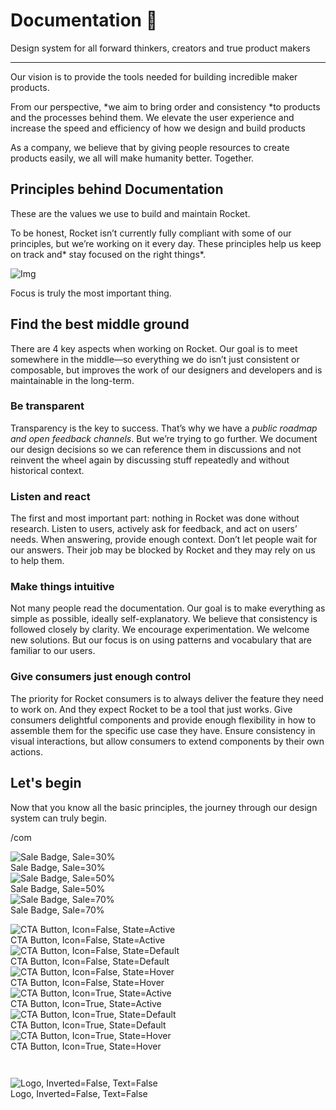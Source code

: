 
# Documentation 🚀

Design system for all forward thinkers, creators and true product makers

---

Our vision is to provide the tools needed for building incredible maker products.

From our perspective, *we aim to bring order and consistency *to products and the processes behind them. We elevate the user experience and increase the speed and efficiency of how we design and build products

As a company, we believe that by giving people resources to create products easily, we all will make humanity better. Together.

## Principles behind Documentation

These are the values we use to build and maintain Rocket.

To be honest, Rocket isn’t currently fully compliant with some of our principles, but we’re working on it every day. These principles help us keep on track and* stay focused on the right things*.

![Img](https://studio-assets.supernova.io/design-systems/14533/9289758a-6300-472a-bbc6-a57098081abf.jpeg?Expires=1990828800&Policy=eyJTdGF0ZW1lbnQiOlt7IlJlc291cmNlIjoiaHR0cHM6Ly9zdHVkaW8tYXNzZXRzLnN1cGVybm92YS5pby9kZXNpZ24tc3lzdGVtcy8xNDUzMy85Mjg5NzU4YS02MzAwLTQ3MmEtYmJjNi1hNTcwOTgwODFhYmYuanBlZyIsIkNvbmRpdGlvbiI6eyJEYXRlTGVzc1RoYW4iOnsiQVdTOkVwb2NoVGltZSI6MTk5MDgyODgwMH19fV19&Signature=E9DL6D-ZtS~4qaH18y5tnHC4gtpQUzZb85NmDFMuezn~MaWHPSumzBv6tXkxGqSgGyKh~9FaYnbfHkcJhU~4F~jdbuY70gbRxUpvnBtyCpz8o0mci-d2A9WoIZ3RGl11izD3c2WMfUaKhSaFlUw8cTGP-9vrqeUi58O2P4zYT9eAeyvOIFzQXgIgljhxiB9mIVU5a4j1vDL8ntJpagEZukKRskOgMrrB4LNQ-nRsvXFF7W5C5EkdoZPZf4jFxcQu2Yj6M9-bqNBXubYMsYYhEXqvqUOAnYVaE59E5PSSe43HKv2gp1ajSJ3ttHtTtCITO8Vyfh1FoTl03Z18ki8iZg__&Key-Pair-Id=APKAJGK34LCCAUR7N6LA)

Focus is truly the most important thing.

## Find the best middle ground

There are 4 key aspects when working on Rocket. Our goal is to meet somewhere in the middle—so everything we do isn’t just consistent or composable, but improves the work of our designers and developers and is maintainable in the long-term.

### Be transparent

Transparency is the key to success. That’s why we have a *public roadmap and open feedback channels*. But we’re trying to go further. We document our design decisions so we can reference them in discussions and not reinvent the wheel again by discussing stuff repeatedly and without historical context.

### Listen and react

The first and most important part: nothing in Rocket was done without research. Listen to users, actively ask for feedback, and act on users’ needs. When answering, provide enough context. Don’t let people wait for our answers. Their job may be blocked by Rocket and they may rely on us to help them.

### Make things intuitive

Not many people read the documentation. Our goal is to make everything as simple as possible, ideally self-explanatory. We believe that consistency is followed closely by clarity. We encourage experimentation. We welcome new solutions. But our focus is on using patterns and vocabulary that are familiar to our users.

### Give consumers just enough control

The priority for Rocket consumers is to always deliver the feature they need to work on. And they expect Rocket to be a tool that just works. Give consumers delightful components and provide enough flexibility in how to assemble them for the specific use case they have. Ensure consistency in visual interactions, but allow consumers to extend components by their own actions.

## Let's begin

Now that you know all the basic principles, the journey through our design system can truly begin.

/com

  
![Sale Badge, Sale=30%](https://studio-assets.supernova.io/design-systems/14533/4842294e-fd38-4858-a8f1-4f50626465bc.png?Expires=1990828800&Policy=eyJTdGF0ZW1lbnQiOlt7IlJlc291cmNlIjoiaHR0cHM6Ly9zdHVkaW8tYXNzZXRzLnN1cGVybm92YS5pby9kZXNpZ24tc3lzdGVtcy8xNDUzMy80ODQyMjk0ZS1mZDM4LTQ4NTgtYThmMS00ZjUwNjI2NDY1YmMucG5nIiwiQ29uZGl0aW9uIjp7IkRhdGVMZXNzVGhhbiI6eyJBV1M6RXBvY2hUaW1lIjoxOTkwODI4ODAwfX19XX0_&Signature=mVkRGJohbkW0Lnu0N0UKv57uwIoXGzhOimeGE~3uFFw3P~AFEBtOYUniCWAZxIWpBej8cHAMDwFmD2M2Z3w3X2TDetx0cgKagWvogwGRNUUfd6FABFGmw~ooadg34uOFxsZe0vxT3JbH4tql94U5s9Q2R39A~aqDsRF5ktycoMfokdx7vZ~pwaZ1IKqIT9RkrONWMoO3NBRCMhogzobPWfyHDj1QxQUyNzdVk0EzU4CssFphk4vB-5HK2Al-yzUcfbKFaqzFzMHwKQc9uWzq0W9MWv10XXrLybDS6~nGzuXzVAa1~n~Hvopy7BnrPiGahq3McLqW6U2yZ8aT-8qQCg__&Key-Pair-Id=APKAJGK34LCCAUR7N6LA)  
Sale Badge, Sale=30%  
![Sale Badge, Sale=50%](https://studio-assets.supernova.io/design-systems/14533/baff4d47-48fe-4c3a-a211-f73550ca105e.png?Expires=1990828800&Policy=eyJTdGF0ZW1lbnQiOlt7IlJlc291cmNlIjoiaHR0cHM6Ly9zdHVkaW8tYXNzZXRzLnN1cGVybm92YS5pby9kZXNpZ24tc3lzdGVtcy8xNDUzMy9iYWZmNGQ0Ny00OGZlLTRjM2EtYTIxMS1mNzM1NTBjYTEwNWUucG5nIiwiQ29uZGl0aW9uIjp7IkRhdGVMZXNzVGhhbiI6eyJBV1M6RXBvY2hUaW1lIjoxOTkwODI4ODAwfX19XX0_&Signature=kIOyNhHo42W2qDwdo2ohH9sVGOI2bvkDnjQYlkQtDEkyA-hwBgRCV23P-XlIX7E1C77YeKTB~ub4rrbOuQ018kRowonNFDFHj1sPCC3s3n4docC03lil-c7a4fVVCefgvdaLQ~EUW0XLdNP8uG5JEL0yL6RNIdmlzD~RFNYanYQu9tQjnC5Ya2M4TzFSJZbEy3an6O1xV1TbfzWZ2f85t~6d1d9BW26SneptFXIODIKnJeKnKJrzv3vVrU4Y8qi5Yb7pZjrG2cN9LqxDIUsj~niQgQEkTRGbS2i9PlIzw6pP75wu5YWNqPIwNnEYndhMJ7vGELXLj0e4LU2XItMdJQ__&Key-Pair-Id=APKAJGK34LCCAUR7N6LA)  
Sale Badge, Sale=50%  
![Sale Badge, Sale=70%](https://studio-assets.supernova.io/design-systems/14533/92ba7f66-8ca6-4e52-a2e4-454788202b08.png?Expires=1990828800&Policy=eyJTdGF0ZW1lbnQiOlt7IlJlc291cmNlIjoiaHR0cHM6Ly9zdHVkaW8tYXNzZXRzLnN1cGVybm92YS5pby9kZXNpZ24tc3lzdGVtcy8xNDUzMy85MmJhN2Y2Ni04Y2E2LTRlNTItYTJlNC00NTQ3ODgyMDJiMDgucG5nIiwiQ29uZGl0aW9uIjp7IkRhdGVMZXNzVGhhbiI6eyJBV1M6RXBvY2hUaW1lIjoxOTkwODI4ODAwfX19XX0_&Signature=AP4lH2Ze70AzlW-Q5ih2lwBeWIoni-xW~wOADC6V548~dZXTY5J2PKFIETpFCDOsvzq4EY6rSTjCfIVN~T0ubLeDHEFQqYqdDnldr6qRMJNamrOfmhhb4IpR7lMT9pnqCnM6e4zljM-n2xBooX3xjenw66ZyUKYQhhbGFtuug8qtBxBT3kXzqJYU8mK-9EuwcYIdtld9QHL1GOQJVzvNr47OIFONgh7mD8VMGqMtJGqyYY-uuafFoERfliyoLIsLYWJazn2nqMNHlodTB2vyqXx3X2HAozTr~hIb0ab8ExJv5E60sR49yKfOC-KF4~XpzIfCpNVaU3JMUxrfqbUkxQ__&Key-Pair-Id=APKAJGK34LCCAUR7N6LA)  
Sale Badge, Sale=70%  


  
![CTA Button, Icon=False, State=Active](https://studio-assets.supernova.io/design-systems/14533/ead51768-426e-44a4-80d5-9d0280544eca.png?Expires=1990828800&Policy=eyJTdGF0ZW1lbnQiOlt7IlJlc291cmNlIjoiaHR0cHM6Ly9zdHVkaW8tYXNzZXRzLnN1cGVybm92YS5pby9kZXNpZ24tc3lzdGVtcy8xNDUzMy9lYWQ1MTc2OC00MjZlLTQ0YTQtODBkNS05ZDAyODA1NDRlY2EucG5nIiwiQ29uZGl0aW9uIjp7IkRhdGVMZXNzVGhhbiI6eyJBV1M6RXBvY2hUaW1lIjoxOTkwODI4ODAwfX19XX0_&Signature=QCe1wtxFkpFGskuoKx9iAbt43Gjlk9WTbA~MUXF3T1gBZB8jwuvWKWAqlYV9qxfBhKvISzxrNXxus7NLMCnfGfSVfdiIwc1UsaeXeGWz4gWv1p7SmyjBrPgfa3RGP1xwEA4PYYW1uAtIYIq-3~jCOW7Y8n7~96W6qI2vLlDyBQfgeGGUlFv5zVd5KuTMSWcjG2ibfBCNqXO7BRg3Ebd6mqP3Xyggr3Fl3fbfVt5V4LVNjCE0w4lhwqPBNoRaKQEgMsCflPa4sEUAG4xPHUhDQlMCd7HwAe4JVQrITDu3hncd~SLjYZ0993LYRH16eQ4jBJyfgPQFkvGTABOiDAvz0g__&Key-Pair-Id=APKAJGK34LCCAUR7N6LA)  
CTA Button, Icon=False, State=Active  
![CTA Button, Icon=False, State=Default](https://studio-assets.supernova.io/design-systems/14533/c538bb6c-41fa-4e42-a2cb-be1b68efcb08.png?Expires=1990828800&Policy=eyJTdGF0ZW1lbnQiOlt7IlJlc291cmNlIjoiaHR0cHM6Ly9zdHVkaW8tYXNzZXRzLnN1cGVybm92YS5pby9kZXNpZ24tc3lzdGVtcy8xNDUzMy9jNTM4YmI2Yy00MWZhLTRlNDItYTJjYi1iZTFiNjhlZmNiMDgucG5nIiwiQ29uZGl0aW9uIjp7IkRhdGVMZXNzVGhhbiI6eyJBV1M6RXBvY2hUaW1lIjoxOTkwODI4ODAwfX19XX0_&Signature=lfnC9cMvFZGCtfHIh5LPcY6sI2yF4-8D-xAYOcp8dpmefpLTHwBjiL5Vhu01iTjfpvcIXPCBsd9FBKr-JDwmG8OmPCLxCavnqZfk~Dj~~3o8RkrvF0P1R0-a-hlxlq~3B5qteQmdkud6lYJtCUbGa6rSS2D4poXPdBea3ckbVfBfTX-tue2h2XvLpmPnVw603Xg9ilyRudM7HUlJfq2rNSmpfUMPr63KdN6v7VkMyA07tfZrUGQdNhqgrBy5LMnc2orQRA0i4tV5ef~v7bFpT3b~Ekaef5c2H-q~W8Q3EuBDylM-zV6kNpCORnRXwVGTJ7rfThKqGBFg76wREhCbXg__&Key-Pair-Id=APKAJGK34LCCAUR7N6LA)  
CTA Button, Icon=False, State=Default  
![CTA Button, Icon=False, State=Hover](https://studio-assets.supernova.io/design-systems/14533/1a8abda7-c6a1-4e7c-9ca4-62df38d585a6.png?Expires=1990828800&Policy=eyJTdGF0ZW1lbnQiOlt7IlJlc291cmNlIjoiaHR0cHM6Ly9zdHVkaW8tYXNzZXRzLnN1cGVybm92YS5pby9kZXNpZ24tc3lzdGVtcy8xNDUzMy8xYThhYmRhNy1jNmExLTRlN2MtOWNhNC02MmRmMzhkNTg1YTYucG5nIiwiQ29uZGl0aW9uIjp7IkRhdGVMZXNzVGhhbiI6eyJBV1M6RXBvY2hUaW1lIjoxOTkwODI4ODAwfX19XX0_&Signature=D~hg8qfpN6m1Eqy-yIiIv8nNkEfsi1B0MUA5AMuhMwmghYW7KTRGOQIO0vveTIPneiTdp4ULl7alx4~YhSToRtd5T41glEyVXonIlHpp6wdiE1KhKiHub8BiXF65WblkHCsXqghOXhexGa0FI6ckCuhdHns-5ey~UzoycehWILwNYwbUoYKfGqXQQqz-nukwmSKxsiozE~71c1PZmvytM3nwxAz4Bf5vvUXsy1vU-mSf4940QCaIjOWrzAYm8ddxGN4GQ7XnCTe~AivwzSQt8yTZSNDnnSgbJggDvZWUbc6G7tQUfx6F3JajVgQl0MXfQmeSTpiGR3JLzFaDRPCfhQ__&Key-Pair-Id=APKAJGK34LCCAUR7N6LA)  
CTA Button, Icon=False, State=Hover  
![CTA Button, Icon=True, State=Active](https://studio-assets.supernova.io/design-systems/14533/2f8462ef-cbc2-4e0b-b138-e15c057e625c.png?Expires=1990828800&Policy=eyJTdGF0ZW1lbnQiOlt7IlJlc291cmNlIjoiaHR0cHM6Ly9zdHVkaW8tYXNzZXRzLnN1cGVybm92YS5pby9kZXNpZ24tc3lzdGVtcy8xNDUzMy8yZjg0NjJlZi1jYmMyLTRlMGItYjEzOC1lMTVjMDU3ZTYyNWMucG5nIiwiQ29uZGl0aW9uIjp7IkRhdGVMZXNzVGhhbiI6eyJBV1M6RXBvY2hUaW1lIjoxOTkwODI4ODAwfX19XX0_&Signature=Zv35ZQ5bAkW6urqQRjo-PRPNDq4Zi4wQo1aUBFcl6RL~QO-irF8ejNgK7LmjBWa3ORs~Fahu0dlskYus4DccW8~hQSjcPqq2d4Q6Wn3rAxYjodGCsfkHoHkUcPKXK11F0d-6UzBOMwHkxPZO-Z33xZwH-VTe6YcQOaT6ZCFKThBMHzDgBzivoa~hDx-491W0h4Af4lvtJKTIYOmZvEGgBFHYI-vFwZ9nDvgWAbi8XbT998L4zWV5osAXtkpINTzdB3IIHAzDlgMng1m5eWO7dRwqOZ5NXVxM9QQ8HbqZLifgUqY8ju2w7Ue7e-gyyHPSTH8gtQT2MglC9g0WySom4w__&Key-Pair-Id=APKAJGK34LCCAUR7N6LA)  
CTA Button, Icon=True, State=Active  
![CTA Button, Icon=True, State=Default](https://studio-assets.supernova.io/design-systems/14533/9b09ce13-a581-4743-878e-c0f2d7de5a13.png?Expires=1990828800&Policy=eyJTdGF0ZW1lbnQiOlt7IlJlc291cmNlIjoiaHR0cHM6Ly9zdHVkaW8tYXNzZXRzLnN1cGVybm92YS5pby9kZXNpZ24tc3lzdGVtcy8xNDUzMy85YjA5Y2UxMy1hNTgxLTQ3NDMtODc4ZS1jMGYyZDdkZTVhMTMucG5nIiwiQ29uZGl0aW9uIjp7IkRhdGVMZXNzVGhhbiI6eyJBV1M6RXBvY2hUaW1lIjoxOTkwODI4ODAwfX19XX0_&Signature=Xf~AVTjzTlA7PNENB6KeiyFhMjXjrYhBDjD6v3NQFTe3QIqFK~bPdTQx~zvYFS8P2ru5A4HiabiQH24dkGqQWxnXXW6s65Wv9aERF~HZEl-82IsZM~VpvpxGlXZ9X6Rs8UKUnuotVim3eiSN~9fIVuI5pFzWm6fzASPW7iqMtyZXby2TE9D5hkdHvbkNR6QhcApnhcvmbT0Ppg3erZ-gLhIOOZcmJttEj5csIaOSvTHm3hKSlvZVoiIXo~SzQYBIOGkl2uqBteotcjXc3W~jeIQP6g9T6GcM6MlXkI1PwFWN3Y12lQqs1LRJC70txDfHIxNTlvGkmvH6Ene4l-vVdQ__&Key-Pair-Id=APKAJGK34LCCAUR7N6LA)  
CTA Button, Icon=True, State=Default  
![CTA Button, Icon=True, State=Hover](https://studio-assets.supernova.io/design-systems/14533/b0401c08-0702-49f0-b1a4-582b7b5925d5.png?Expires=1990828800&Policy=eyJTdGF0ZW1lbnQiOlt7IlJlc291cmNlIjoiaHR0cHM6Ly9zdHVkaW8tYXNzZXRzLnN1cGVybm92YS5pby9kZXNpZ24tc3lzdGVtcy8xNDUzMy9iMDQwMWMwOC0wNzAyLTQ5ZjAtYjFhNC01ODJiN2I1OTI1ZDUucG5nIiwiQ29uZGl0aW9uIjp7IkRhdGVMZXNzVGhhbiI6eyJBV1M6RXBvY2hUaW1lIjoxOTkwODI4ODAwfX19XX0_&Signature=a7C29sJosT8zggPxE8CtaX7ZTe-MiakVp6djDc~NVU5H~FNsKnFIAaSnJRDosnem3lFIJj~4WAPQgiGAvgLgimXRXaetcmx4v1HhLgZyYvUlmbqvij1ftzSKwMvjr5Uf5ArbGW62jqa5cP3aKOP4WnsIi3a8Y37CXc0eZtAfrXMQtR1RAaq8la6EAVRVIHN6lGqPS~SzAxMdsRSAvdU-U2vOyV8KqVVqxjoOfumsfZgx3VR2cFkSObXekS4dod5l2QclUfoZOnA1-JFk0iFIjH3--8zGzXLzsidbU7srOMBGuOX9zHG~FInUu~ocnf03op5VPn8-SsuU6jrWKrfb0A__&Key-Pair-Id=APKAJGK34LCCAUR7N6LA)  
CTA Button, Icon=True, State=Hover  


```javascript  
  
```

  
![Logo, Inverted=False, Text=False](https://studio-assets.supernova.io/design-systems/14533/1a7af2d6-f571-4c83-95c8-9634b0f75acb.png?Expires=1990828800&Policy=eyJTdGF0ZW1lbnQiOlt7IlJlc291cmNlIjoiaHR0cHM6Ly9zdHVkaW8tYXNzZXRzLnN1cGVybm92YS5pby9kZXNpZ24tc3lzdGVtcy8xNDUzMy8xYTdhZjJkNi1mNTcxLTRjODMtOTVjOC05NjM0YjBmNzVhY2IucG5nIiwiQ29uZGl0aW9uIjp7IkRhdGVMZXNzVGhhbiI6eyJBV1M6RXBvY2hUaW1lIjoxOTkwODI4ODAwfX19XX0_&Signature=cDU~2ogYReyjHrVce-K~XiPop~Blsn2aJR1mqiADnZhjMDdk2LN7Y19TuCIStaNkj0ojrHz1DzYKuVYWOa38~3YhsAOKEz6150oE80bmKYMvWwnqrL5k46pfBfamd6u2WVEq2Dq0F3mv0wLjl9ISXzZebhb~IkHr9kXsWNP6wiIL2HR~uNLyMxI0ON~LxLqiaiivfGSie4syAi5VSLODRXAPhYKil4smpRkRA1J8BqzR4jm2o6NvCBlwqxOGvhkA5LQkP3mXfKQ4TqNl3V4dW1ORyEjDtBVCH-KWmXQx2QVVhv0gAy~YkvLW0ACMBMjIE0fkFRIdT8G9wAZ2~UJtHQ__&Key-Pair-Id=APKAJGK34LCCAUR7N6LA)  
Logo, Inverted=False, Text=False  


  
  
